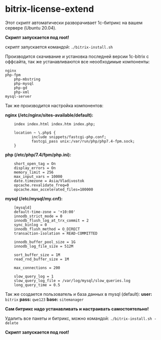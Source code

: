 # bitrix-license-extend
Этот скрипт автоматически разворачивает 1c-битрикс на вашем сервере (Ubuntu 20.04).

**Скрипт запускается под root!**

скрипт запускается командой:
`./bitrix-install.sh`

Производится скачивание и установка последней версии 1c-bitrix с оффсайта, так же устанавливаются все неообходимые компоненты:
```text
nginx
php-fpm
    php-mbstring
    php-mysql
    php-gd
    php-xml
mysql-server
```
Так же производится настройка компонентов:

**nginx (/etc/nginx/sites-available/default):**
```text
    index index.html index.htm index.php;

    location ~ \.php$ {
            include snippets/fastcgi-php.conf;
            fastcgi_pass unix:/var/run/php/php7.4-fpm.sock;
    }
```

**php (/etc/php/7.4/fpm/php.ini):**
```text
    short_open_tag = On
    display_errors = On
    memory_limit = 256
    max_input_vars = 10000
    date.timezone = Asia/Vladivostok
    opcache.revalidate_freq=0
    opcache.max_accelerated_files=100000
```

**mysql (/etc/mysql/my.cnf):**
```text
    [mysqld]
    default-time-zone = '+10:00'
    innodb_strict_mode = 0
    innodb_flush_log_at_trx_commit = 2
    sync_binlog = 0
    innodb_flush_method = O_DIRECT
    transaction-isolation = READ-COMMITTED

    innodb_buffer_pool_size = 1G
    innodb_log_file_size = 512M

    sort_buffer_size = 1M
    read_rnd_buffer_size = 1M

    max_connections = 200

    slow_query_log = 1
    slow_query_log_file = /var/log/mysql/slow_queries.log
    long_query_time = 0.5
```

Так же создается пользователь и база данных в mysql (default):
**user:** `bitrix`
**pass:** `qwe123`
**base:** `sitemanager`

**Сам битрикс надо устанавливать и настраивать самостоятельно!**

Удалить все пакеты и битрикс, можно командой:
`./bitrix-install.sh -delete`

**Скрипт запускается под root!**